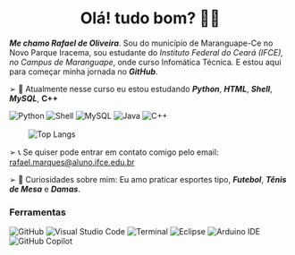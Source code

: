 <h1 align="center"> Olá! tudo bom? 👋🏻</h1>


_**Me chamo Rafael de Oliveira**_. Sou do município de Maranguape-Ce no Novo Parque Iracema, sou estudante do *Instituto Federal do Ceará (IFCE), no Campus de Maranguape*, onde curso Infomática Técnica. E estou aqui para começar minha jornada no _**GitHub**_.

➢ 🌴 Atualmente nesse curso eu estou estudando _**Python**_, _**HTML**_, _**Shell**_, _**MySQL**_, **C++**

![Python](https://img.shields.io/badge/python-006699?style=for-the-badge&logo=python&logoColor=222222)
![Shell](https://img.shields.io/badge/Shell-99FF00?style=for-the-badge&logo=Shell&logoColor=222222)
![MySQL](https://img.shields.io/badge/MySQL-3399CC?style=for-the-badge&logo=MySQL&logoColor=222222)
![Java](https://img.shields.io/badge/java-CC9900?style=for-the-badge&logo=openjdk&logoColor=222222)
![C++](https://img.shields.io/badge/C%2B%2B-CC6699?style=for-the-badge&logo=C%2B%2B&logoColor=222222)

ㅤㅤ  ![Top Langs](https://github-readme-stats.vercel.app/api/top-langs/?username=Faelwzx&size_weight=0.5&count_weight=0.5&dark)

➢ 📞 Se quiser pode entrar em contato comigo pelo email: rafael.marques@aluno.ifce.edu.br

➢ 🔱 Curiosidades sobre mim: Eu amo praticar esportes tipo, _**Futebol**_, _**Tênis de Mesa**_ e _**Damas**_.

### Ferramentas
![GitHub](https://img.shields.io/badge/github-222222.svg?style=for-the-badge&logo=github&logoColor=white)
![Visual Studio Code](https://img.shields.io/badge/Visual%20Studio%20Code-0078d7.svg?style=for-the-badge&logo=veed&logoColor=white)
![Terminal](https://img.shields.io/badge/Terminal-222222?style=for-the-badge&logo=Accenture&logoColor=white)
![Eclipse](https://img.shields.io/badge/Eclipse-2C2255?style=for-the-badge&logo=eclipse&logoColor=white)
![Arduino IDE](https://img.shields.io/badge/Arduino_IDE-00979D?style=for-the-badge&logo=arduino&logoColor=white)
![GitHub Copilot](https://img.shields.io/badge/github_copilot-8957E5?style=for-the-badge&logo=github-copilot&logoColor=white)




<!--
**Faelwzx/Faelwzx** is a ✨ _special_ ✨ repository because its `README.md` (this file) appears on your GitHub profile.

Here are some ideas to get you started:

- 🔭 I’m currently working on ...
- 🌱 I’m currently learning ...
- 👯 I’m looking to collaborate on ...
- 🤔 I’m looking for help with ...
- 💬 Ask me about ...
- 📫 How to reach me: ...
- 😄 Pronouns: ...
- ⚡ Fun fact: ...
-->

